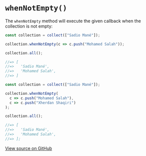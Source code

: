 # `whenNotEmpty()`

The `whenNotEmpty` method will execute the given callback when the collection is not empty:

```js
const collection = collect(["Sadio Mané"]);

collection.whenNotEmpty(c => c.push("Mohamed Salah"));

collection.all();

//=> [
//=>   'Sadio Mané',
//=>   'Mohamed Salah',
//=> ]
```

```js
const collection = collect(["Sadio Mané"]);

collection.whenNotEmpty(
  c => c.push("Mohamed Salah"),
  c => c.push("Xherdan Shaqiri")
);

collection.all();

//=> [
//=>   'Sadio Mané',
//=>   'Mohamed Salah',
//=> ];
```




[View source on GitHub](https://github.com/ecrmnn/collect.js/blob/master/src/methods/whenNotEmpty.js)